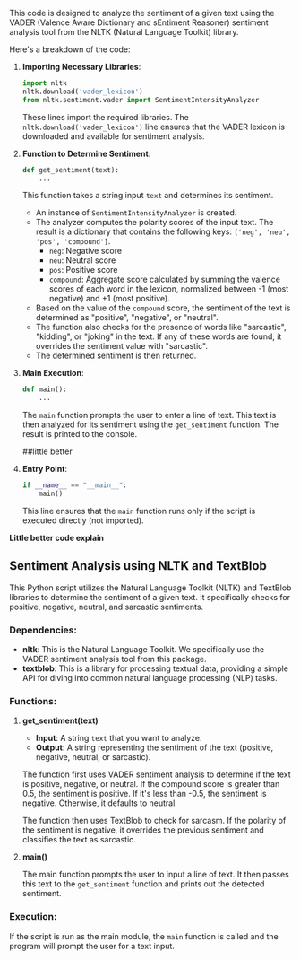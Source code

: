 This code is designed to analyze the sentiment of a given text using the VADER (Valence Aware Dictionary and sEntiment Reasoner) sentiment analysis tool from the NLTK (Natural Language Toolkit) library.

Here's a breakdown of the code:

1. **Importing Necessary Libraries**:
    ```python
    import nltk
    nltk.download('vader_lexicon')
    from nltk.sentiment.vader import SentimentIntensityAnalyzer
    ```
    These lines import the required libraries. The `nltk.download('vader_lexicon')` line ensures that the VADER lexicon is downloaded and available for sentiment analysis.

2. **Function to Determine Sentiment**:
    ```python
    def get_sentiment(text):
        ...
    ```
    This function takes a string input `text` and determines its sentiment.

    - An instance of `SentimentIntensityAnalyzer` is created.
    - The analyzer computes the polarity scores of the input text. The result is a dictionary that contains the following keys: `['neg', 'neu', 'pos', 'compound']`.
        - `neg`: Negative score
        - `neu`: Neutral score
        - `pos`: Positive score
        - `compound`: Aggregate score calculated by summing the valence scores of each word in the lexicon, normalized between -1 (most negative) and +1 (most positive).
    - Based on the value of the `compound` score, the sentiment of the text is determined as "positive", "negative", or "neutral".
    - The function also checks for the presence of words like "sarcastic", "kidding", or "joking" in the text. If any of these words are found, it overrides the sentiment value with "sarcastic".
    - The determined sentiment is then returned.

3. **Main Execution**:
    ```python
    def main():
        ...
    ```
    The `main` function prompts the user to enter a line of text. This text is then analyzed for its sentiment using the `get_sentiment` function. The result is printed to the console.

   ##little better 

5. **Entry Point**:
    ```python
    if __name__ == "__main__":
        main()
    ```
    This line ensures that the `main` function runs only if the script is executed directly (not imported).

**Little better code explain**

## Sentiment Analysis using NLTK and TextBlob

This Python script utilizes the Natural Language Toolkit (NLTK) and TextBlob libraries to determine the sentiment of a given text. It specifically checks for positive, negative, neutral, and sarcastic sentiments.

### Dependencies:

- **nltk**: This is the Natural Language Toolkit. We specifically use the VADER sentiment analysis tool from this package.
- **textblob**: This is a library for processing textual data, providing a simple API for diving into common natural language processing (NLP) tasks.

### Functions:

1. **get_sentiment(text)**
   
   - **Input**: A string `text` that you want to analyze.
   - **Output**: A string representing the sentiment of the text (positive, negative, neutral, or sarcastic).
   
   The function first uses VADER sentiment analysis to determine if the text is positive, negative, or neutral. If the compound score is greater than 0.5, the sentiment is positive. If it's less than -0.5, the sentiment is negative. Otherwise, it defaults to neutral.

   The function then uses TextBlob to check for sarcasm. If the polarity of the sentiment is negative, it overrides the previous sentiment and classifies the text as sarcastic.

2. **main()**

   The main function prompts the user to input a line of text. It then passes this text to the `get_sentiment` function and prints out the detected sentiment.

### Execution:

If the script is run as the main module, the `main` function is called and the program will prompt the user for a text input.
